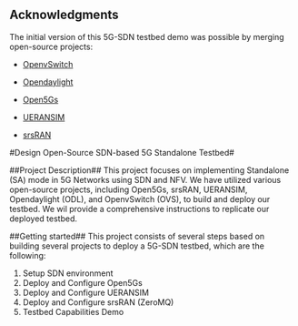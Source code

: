 ## Acknowledgments ##

The initial version of this 5G-SDN testbed demo was possible by merging open-source projects: 

- [OpenvSwitch](https://github.com/openvswitch/ovs "OpenvSwitch")

- [Opendaylight](https://github.com/opendaylight/controller "Opendaylight")

- [Open5Gs](https://github.com/open5gs/open5gs "Open5Gs")

- [UERANSIM](https://github.com/aligungr/UERANSIM "UERANSIM")

- [srsRAN](https://github.com/srsran/srsRAN "srsRAN")


#Design Open-Source SDN-based 5G Standalone Testbed#

##Project Description##
This project focuses on implementing Standalone (SA) mode in 5G Networks using SDN and NFV. We have utilized various open-source projects, including Open5Gs, srsRAN, UERANSIM, Opendaylight (ODL), and OpenvSwitch (OVS), to build and deploy our testbed. We wil provide a comprehensive instructions to replicate our deployed testbed. 

##Getting started##
This project consists of several steps based on building several projects to deploy a 5G-SDN testbed, which are the following: 

1. Setup SDN environment
2. Deploy and Configure Open5Gs
3. Deploy and Configure UERANSIM 
4. Deploy and Configure srsRAN (ZeroMQ) 
5. Testbed Capabilities Demo 
